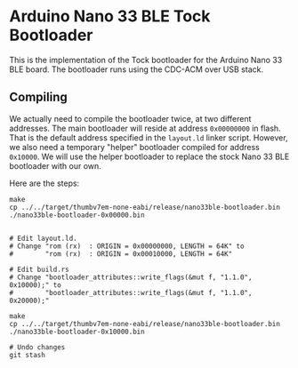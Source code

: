 Arduino Nano 33 BLE Tock Bootloader
===================

This is the implementation of the Tock bootloader for the Arduino Nano 33 BLE
board. The bootloader runs using the CDC-ACM over USB stack.

Compiling
---------

We actually need to compile the bootloader twice, at two different addresses.
The main bootloader will reside at address `0x00000000` in flash. That is the
default address specified in the `layout.ld` linker script. However, we also
need a temporary "helper" bootloader compiled for address `0x10000`. We will use
the helper bootloader to replace the stock Nano 33 BLE bootloader with our own.

Here are the steps:

```
make
cp ../../target/thumbv7em-none-eabi/release/nano33ble-bootloader.bin ./nano33ble-bootloader-0x00000.bin


# Edit layout.ld.
# Change "rom (rx)  : ORIGIN = 0x00000000, LENGTH = 64K" to
#        "rom (rx)  : ORIGIN = 0x00010000, LENGTH = 64K"

# Edit build.rs
# Change "bootloader_attributes::write_flags(&mut f, "1.1.0", 0x10000);" to
#        "bootloader_attributes::write_flags(&mut f, "1.1.0", 0x20000);"

make
cp ../../target/thumbv7em-none-eabi/release/nano33ble-bootloader.bin ./nano33ble-bootloader-0x10000.bin

# Undo changes
git stash
```
